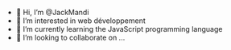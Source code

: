 - 👋 Hi, I’m @JackMandi
- 👀 I’m interested in web développement
- 🌱 I’m currently learning the JavaScript programming language
- 💞️ I’m looking to collaborate on ...
